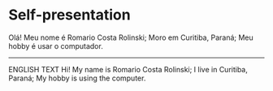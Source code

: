 # Self-presentation
Olá! Meu nome é Romario Costa Rolinski;
Moro em Curitiba, Paraná;
Meu hobby é usar o computador.
***********************************************************************************************************************************************************
ENGLISH TEXT 
Hi! My name is Romario Costa Rolinski;
I live in Curitiba, Paraná;
My hobby is using the computer.
